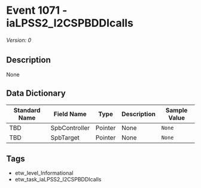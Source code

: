 # Event 1071 - iaLPSS2_I2CSPBDDIcalls
###### Version: 0

## Description
None

## Data Dictionary
|Standard Name|Field Name|Type|Description|Sample Value|
|---|---|---|---|---|
|TBD|SpbController|Pointer|None|`None`|
|TBD|SpbTarget|Pointer|None|`None`|

## Tags
* etw_level_Informational
* etw_task_iaLPSS2_I2CSPBDDIcalls